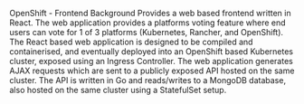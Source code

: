 OpenShift - Frontend
Background
Provides a web based frontend written in React. The web application provides a platforms voting feature where end users can vote for 1 of 3 platforms (Kubernetes, Rancher, and OpenShift). The React based web application is designed to be compiled and containerised, and eventually deployed into an OpenShift based Kubernetes cluster, exposed using an Ingress Controller. The web application generates AJAX requests which are sent to a publicly exposed API hosted on the same cluster. The API is written in Go and reads/writes to a MongoDB database, also hosted on the same cluster using a StatefulSet setup.
